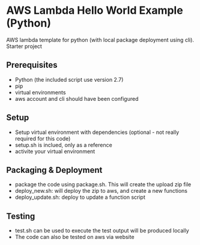 # AWS Lambda Hello World Example (Python)
AWS lambda template for python (with local package deployment using cli). Starter project

## Prerequisites
- Python (the included script use version 2.7)
- pip
- virtual environments
- aws account and cli should have been configured

## Setup
- Setup virtual environment with dependencies (optional - not really required for this code)
- setup.sh is inclued, only as a reference
- activite your virtual environment

## Packaging & Deployment
- package the code using package.sh. This will create the upload zip file
- deploy_new.sh: will deploy the zip to aws, and create a new functions 
- deploy_update.sh: deploy to update a function script

## Testing
- test.sh can be used to execute the test output will be produced locally
- The code can also be tested on aws via website

